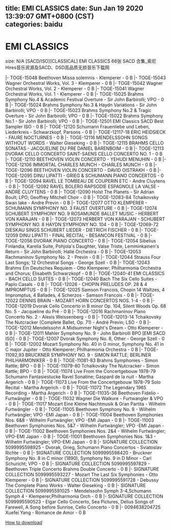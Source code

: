 
title: EMI CLASSICS
date: Sun Jan 19 2020 13:39:07 GMT+0800 (CST)    
categories: baidu
---

# EMI CLASSICS
size: N/A
 [SACD/ISO][CLASSICAL] EMI CLASSICS 66张 SACD 合集_索尼Hires音乐资源及SACD、DSD高品质无损音乐下载网
 
|- TOGE-15048 Beethoven Missa solemnis - Klemperer - 0 B
|- TOGE-15043 Wagner Orchestral Works, Vol. 3 - Klemperer - 0 B
|- TOGE-15042 Wagner Orchestral Works, Vol. 2 - Klemperer - 0 B
|- TOGE-15041 Wagner Orchestral Works, Vol. 1 - Klemperer - 0 B
|- TOGE-15025 Brahms Symphony No.4 & Academic Festival Overture - Sir John Barbirolli; VPO - 0 B
|- TOGE-15024 Brahms Symphony No.3 & Haydn Variations - Sir John Barbirolli; VPO - 0 B
|- TOGE-15023 Brahms Symphony No.2 & Tragic Overture - Sir John Barbirolli; VPO - 0 B
|- TOGE-15022 Brahms Symphony No.1 - Sir John Barbirolli; VPO - 0 B
|- TOGE-12501 EMI Classics SACD Best Sampler ISO - 0 B
|- TOGE-12120 Schumann Frauenliebe und Leben, Liederkreis - Schwarzkopf, Parsons - 0 B
|- TOGE-12117-18 ERIC HEIDSIECK - FAURE NOCTURNES - 0 B
|- TOGE-12116 MENDELSSOHN SONGS WITHOUT WORDS - Walter Gieseking - 0 B
|- TOGE-12115 BRAHMS CELLO SONATAS - JACQUELINE DU PRE DANIEL BARENBOIM - 0 B
|- TOGE-12113 DVORAK CELLO CONCERTO SAINT-SAENS CELLO CONCERTO NO. 1 - 0 B
|- TOGE-12110 BEETHOVEN VIOLIN CONCERTO - YEHUDI MENUHIN - 0 B
|- TOGE-12106 IMMORTAL CHARLES MUNCH - CHARLES MUNCH - 0 B
|- TOGE-12096 BEETHOVEN VIOLIN CONCERTO - DAVID OISTRAKH - 0 B
|- TOGE-12095 DINU LIPATTI - GRIEG & SCHUMANN PIANO CONCERTOS - 0 B
|- TOGE-12094 RAVEL LE TOMBEAU DE COUPERIN ETC - Andre Cluytens - 0 B
|- TOGE-12092 RAVEL BOLERO RAPSODIE ESPAGNOLE LA VALSE - ANDRE CLUYTENS - 0 B
|- TOGE-12090 Holst The Planets - Sir Adrian Boult; LPO; Geoffrey Mitchell Choir - 0 B
|- TOGE-12083-84 Tchaikovsky Swan lake - Andre Previn - 0 B
|- TOGE-12077 OTTO KLEMPERER - SCHUMANN SYMPHONY NO. 3 FAUST OVERTURE - 0 B
|- TOGE-12074 SCHUBERT SYMPHONY NO. 9 ROSAMUNDE BALLET MUSIC - HERBERT VON KARAJAN - 0 B
|- TOGE-12073 HERBERT VON KARAJAN - SCHUBERT SYMPHONY NO. 8 HAYDN SYMPHONY NO. 104 - 0 B
|- TOGE-12069-72 DIESKAU SINGS SCHUBERT LIEDER - DIETRICH FISCHER - 0 B
|- TOGE-12059 DINU LIPATTI - FINAL RECITAL - BESANCON FESTIVAL - 0 B
|- TOGE-12056 DVORAK PIANO CONCERTO - 0 B
|- TOGE-12054 Sibelius Finlandia, Karelia Suite, Pohjola's Daughter, Valse Triste, Lemminkainen's Return - Sir John Barbirolli; Hallé Orchestra - 0 B
|- TOGE-12053 Rachmaninov Symphony No. 2 - Previn - 0 B
|- TOGE-12044 Strauss Four Last Songs; 12 Orchestral Songs -  George Szell - 0 B
|- TOGE-12043 Brahms Ein Deutsches Requiem -  Otto Klemperer; Philharmonia Orchestra and Chorus; Elisabeth Schwarzkopf - 0 B
|- TOGE-12040-41 EMI CLASSICS - BACH CELLO SUITES - 0 B
|- TOGE-12040 Bach The Six Cello Suites - Paplo Casals - 0 B
|- TOGE-12026 - CHOPIN PRELUDES OP. 28 & 4 IMPROMPTUS - 0 B
|- TOGE-12025 Samson Francois, Chopin 14 Waltzes, 4 Impromptus, 4 Ballades, 4 Scherzos - Samson Francois - 0 B
|- TOGE-12022 DENNIS BRAIN - MOZART HORN CONCERTOS NOS. 1-4 - 0 B
|- TOGE-12019 Dvorak Cello Concerto in B minor Op. 104, Silent Woods Op. 68 No. 5 - Jacqueline du Pré - 0 B
|- TOGE-12016 Rachmaninov Piano Concerto No. 2 - Alexis Weissenberg - 0 B
|- TOGE-12013-14 Tchaikovsky The Nutcracker (Complete Ballet, Op. 71) - André Previn; LSO - 0 B
|- TOGE-12012 Mendelssohn A Midsummer Night's Dream - Otto Klemperer - 0 B
|- TOGE-12011 Mahler Symphony No. 9 - John Barbirolli BPO [EMI SACD ISO] - 0 B
|- TOGE-12007 Dvorak Symphony No. 8, Other - George Szell - 0 B
|- TOGE-12002 Mozart Symphony No. 40 in G minor, Symphony No. 41 in C major Jupiter - Otto Klemperer; Philharmonia Orchestra - 0 B
|- TOGE-11092,93 BRUCKNER SYMPHONY NO. 9 - SIMON RATTLE; BERLINER PHILHARMONIKER - 0 B
|- TOGE-11081-83 Brahms Symphonies - Simon Rattle; BPO - 0 B
|- TOGE-11079-80 Tchaikovsky The Nutcracker - Simon Rattle; BPO - 0 B
|- TOGE-11074 Live From the Concertgebouw 1978-79 Schumann Fantasiestucke  Ravel Sonatine; Gaspard de la nuit  - Martha Argerich - 0 B
|- TOGE-11073 Live From the Concertgebouw 1978-79 Solo Recital - Martha Argerich - 0 B
|- TOGE-11072 The Legendary 1965 Recording - Martha Argerich - 0 B
|- TOGE-11035-36 Beethoven Fidelio - Furtwängler - 0 B
|- TOGE-11032 Wagner Die Walkure - Furtwangler & VPO - 0 B
|- TOGE-11017 Mozart Eine Kleine Nachtmusik & Gran Partita - Wilhelm Furtwängler - 0 B
|- TOGE-11005 Beethoven Symphony No. 9 - Wilhelm Furtwängler; VPO -EMI Japan - 0 B
|- TOGE-11004 Beethoven Symphonies Nos. 6&8 - Wilhelm Furtwängler; VPO -EMI Japan - 0 B
|- TOGE-11003 Beethoven Symphonies Nos. 5&7 - Wilhelm Furtwängler; VPO -EMI Japan - 0 B
|- TOGE-11002 Beethoven Symphonies Nos. 2&4 - Wilhelm Furtwängler; VPO-EMI Japan - 0 B
|- TOGE-11001 Beethoven Symphonies Nos. 1&3 - Wilhelm Furtwängler; VPO-EMI Japan - 0 B
|- SIGNATURE COLLECTION 5099995598925 - Dvorak, Grieg, Schumann Piano Concertos - Sviatoslav Richte - 0 B
|- SIGNATURE COLLECTION 5099995598420 - Bruckner Symphony No. 8 in C minor (1890), Symphony No. 9 in D Minor - Carl Schuricht; VPO - 0 B
|- SIGNATURE COLLECTION 5099995597829 - Beethoven Triple Concerto  Brahms Double Concerto - 0 B
|- SIGNATURE COLLECTION 5099995593227 - Mozart The Last Six Symphonies - Otto Klemperer - 0 B
|- SIGNATURE COLLECTION 5099995591728 - Debussy The Complete Piano Works - Walter Gieseking - 0 B
|- SIGNATURE COLLECTION 5099995591025 - Mendelssohn Symph 3-4,Schumann Symph 4 - Klemperer,Philharmonia Orch - 0 B
|- SIGNATURE COLLECTION 5099995590523 - Elgar Cello Concerto, Sea Pictures, Delius Songs of Farewell, A Song before Sunrise, Cello Concerto - 0 B
|- 0094638204725 Xuefei Yang - Romance de Amor - 0 B

[How to download](https://bpcam.bemobtrk.com/go/2ceec3aa-1ca2-46d6-b9ff-aaa5c184517c?jno=1417)